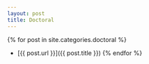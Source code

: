 ```yaml
---
layout: post
title: Doctoral
---
```


{% for post in site.categories.doctoral %}
* [{{ post.url }}]({{ post.title }})
{% endfor %}